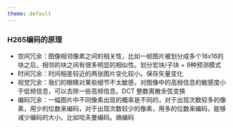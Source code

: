 ```yaml
---
theme: default
---
```


### H265编码的原理
* 空间冗余：图像相邻像素之间的相关性，比如一帧图片被划分成多个16x16的块之后，相邻的块之间有很多明显的相似性。划分宏块/子块 + 9种预测模式
* 时间冗余：时间相差较近的两张图片变化较小。保存矢量变化
* 视觉冗余：我们的眼睛对某些细节不太敏感，对图像中的高频信息的敏感度小于低频信息，可以去除一些高频信息。DCT 整数离散余弦变换
* 编码冗余：一幅图片中不同像素出现的概率是不同的，对于出现次数较多的像素，用少的位数来编码，对于出现次数较少的像素，用多的位数来编码，能够减少编码的大小。比如哈夫曼编码。熵编码